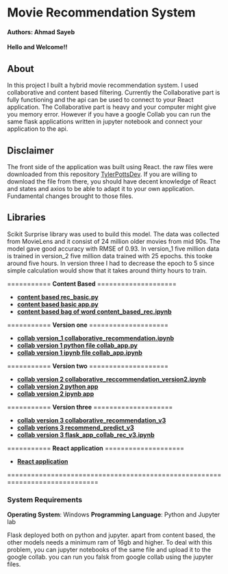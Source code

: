 # Movie Recommendation System
#### Authors: Ahmad Sayeb

**Hello and Welcome!!**

## About
In this project I built a hybrid movie recommendation system. I used collaborative and content based filtering. Currently the Collaborative part is fully functioning and the api can be used to connect to your React application. The Collaborative part is heavy and your computer might give you memory error. However if you have a google Collab you can run the same flask applications written in jupyter notebook and connect your application to the api.

## Disclaimer

The front side of the application was built using React. the raw files were downloaded from this repository [TylerPottsDev](https://github.com/TylerPottsDev/react-movie-database). If you are willing to download the file from there, you should have decent knowledge of React and states and axios to be able to adapt it to your own application. Fundamental changes brought to those files.

## Libraries

Scikit Surprise library was used to build this model. The data was collected from MovieLens and it consist of 24 million older movies from mid 90s. The model gave good accuracy with RMSE of 0.93. In version_1 five million data is trained in version_2 five million data trained with 25 epochs. this tooke around five hours. In version three I had to decrease the epoch to 5 since simple calculation would show that it takes around thirty hours to train.


=========== **Content Based** ====================

* [**content based rec_basic.py**](rec_basic.py)
* [**content based basic app.py**](app.py)
* [**content based bag of word content_based_rec.ipynb**](content_based_rec.ipynb)

=========== **Version one** ====================
* [**collab version_1 collaborative_recommendation.ipynb**](collaborative_recommendation.ipynb)
* [**collab version 1 python file collab_app.py**](collab_app.py)
* [**collab version 1 ipynb file collab_app.ipynb**](collab_app.ipynb)

=========== **Version two** ====================
* [**collab version 2 collaborative_reccommendation_version2.ipynb**](collaborative_reccommendation_version2.ipynb)
* [**collab version 2 python app**](collab_app_v2.py)
* [**collab version 2 ipynb app**](collab_app_v2.ipynb)

=========== **Version three** ====================
* [**collab version 3 collaborative_recommendation_v3**](collaborative_recommendation_v3.ipynb)
* [**collab verions 3 recommend_predict_v3**](recommend_predict_version_3.ipynb)
* [**collab version 3 flask_app_collab_rec_v3.ipynb**](flask_app_collab_rec_v3.ipynb)

=========== **React application** ====================
* [**React application**](React)


=============================================================================

### System Requirements
**Operating System**: Windows
**Programming Language**: Python and Jupyter lab

Flask deployed both on python and jupyter. apart from content based, the other models needs a minimum ram of 16gb and higher. To deal with this problem, you can jupyter notebooks of the same file and upload it to the google collab. you can run you falsk from google collab using the jupyter files.

